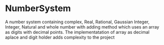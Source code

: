 # NumberSystem
A number system containing complex, Real, Rational, Gaussian Integer, Integer, Natural and whole number with adding method which uses an array as digits with decimal points.
The implementatation of array as decimal aplace and digit holder adds complexity to the project
